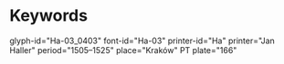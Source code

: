 # Keywords
glyph-id="Ha-03_0403"
font-id="Ha-03"
printer-id="Ha"
printer="Jan Haller"
period="1505–1525"
place="Kraków"
PT plate="166"
